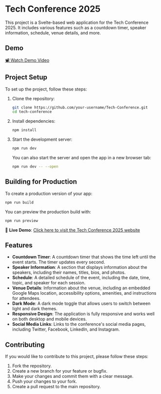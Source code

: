# Tech Conference 2025

This project is a Svelte-based web application for the Tech Conference 2025. It includes various features such as a countdown timer, speaker information, schedule, venue details, and more.


## Demo

[📽️ Watch Demo Video](https://drive.google.com/file/d/1ipd5LRvyi_J4XaDg2qKWLF0tsrx6FEOX/view?usp=sharing)


## Project Setup

To set up the project, follow these steps:

1. Clone the repository:
   ```bash
   git clone https://github.com/your-username/Tech-Conference.git
   cd tech-conference
   ```

2. Install dependencies:
   ```bash
   npm install
   ```

3. Start the development server:
   ```bash
   npm run dev
   ```

   You can also start the server and open the app in a new browser tab:
   ```bash
   npm run dev -- --open
   ```

## Building for Production

To create a production version of your app:
```bash
npm run build
```

You can preview the production build with:
```bash
npm run preview

```
🚀 **Live Demo**: [Click here to visit the Tech Conference 2025 website](https://tech-conference-project.netlify.app/)





## Features

- **Countdown Timer**: A countdown timer that shows the time left until the event starts. The timer updates every second.
- **Speaker Information**: A section that displays information about the speakers, including their names, titles, bios, and photos.
- **Schedule**: A detailed schedule of the event, including the date, time, topic, and speaker for each session.
- **Venue Details**: Information about the venue, including an embedded Google Maps location, accessibility options, amenities, and instructions for attendees.
- **Dark Mode**: A dark mode toggle that allows users to switch between light and dark themes.
- **Responsive Design**: The application is fully responsive and works well on both desktop and mobile devices.
- **Social Media Links**: Links to the conference's social media pages, including Twitter, Facebook, LinkedIn, and Instagram.

## Contributing

If you would like to contribute to this project, please follow these steps:

1. Fork the repository.
2. Create a new branch for your feature or bugfix.
3. Make your changes and commit them with a clear message.
4. Push your changes to your fork.
5. Create a pull request to the main repository.
